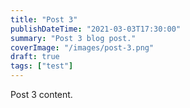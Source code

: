 ```yaml
---
title: "Post 3"
publishDateTime: "2021-03-03T17:30:00"
summary: "Post 3 blog post."
coverImage: "/images/post-3.png"
draft: true
tags: ["test"]
---
```


Post 3 content.
